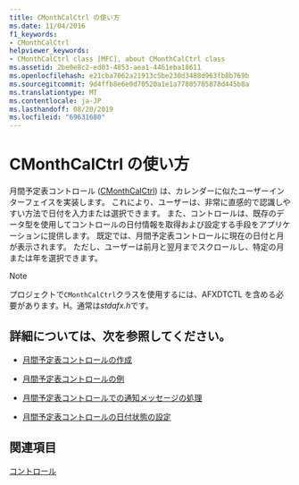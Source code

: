 ```yaml
---
title: CMonthCalCtrl の使い方
ms.date: 11/04/2016
f1_keywords:
- CMonthCalCtrl
helpviewer_keywords:
- CMonthCalCtrl class [MFC], about CMonthCalCtrl class
ms.assetid: 2be0e8c2-ed03-4853-aea1-4461eba18611
ms.openlocfilehash: e21cba7062a21913c5be230d3488d963fb8b769b
ms.sourcegitcommit: 9d4ffb8e6e0d70520a1e1a77805785878d445b8a
ms.translationtype: MT
ms.contentlocale: ja-JP
ms.lasthandoff: 08/20/2019
ms.locfileid: "69631680"
---
```

# <a name="using-cmonthcalctrl"></a>CMonthCalCtrl の使い方

月間予定表コントロール ([CMonthCalCtrl](../mfc/reference/cmonthcalctrl-class.md)) は、カレンダーに似たユーザーインターフェイスを実装します。 これにより、ユーザーは、非常に直感的で認識しやすい方法で日付を入力または選択できます。 また、コントロールは、既存のデータ型を使用してコントロールの日付情報を取得および設定する手段をアプリケーションに提供します。 既定では、月間予定表コントロールに現在の日付と月が表示されます。 ただし、ユーザーは前月と翌月までスクロールし、特定の月または年を選択できます。

> [!NOTE]
>  プロジェクトで`CMonthCalCtrl`クラスを使用するには、AFXDTCTL を含める必要があります。H。通常は*stdafx.h*です。

## <a name="what-do-you-want-to-know-more-about"></a>詳細については、次を参照してください。

- [月間予定表コントロールの作成](../mfc/creating-the-month-calendar-control.md)

- [月間予定表コントロールの例](../mfc/month-calendar-control-examples.md)

- [月間予定表コントロールでの通知メッセージの処理](../mfc/processing-notification-messages-in-month-calendar-controls.md)

- [月間予定表コントロールの日付状態の設定](../mfc/setting-the-day-state-of-a-month-calendar-control.md)

## <a name="see-also"></a>関連項目

[コントロール](../mfc/controls-mfc.md)
